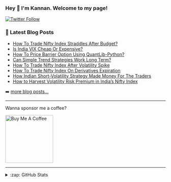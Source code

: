 ### Hey 👋 I'm Kannan. Welcome to my page!


[![Twitter Follow](https://img.shields.io/twitter/follow/kannansi?color=1DA1F2&logo=twitter&style=for-the-badge)](https://twitter.com/intent/follow?original_referer=https%3A%2F%2Fgithub.com%2Fkannansi&screen_name=kannansi)

### :pencil: Latest Blog Posts
<!-- BLOG-POST-LIST:START -->
- [How To Trade Nifty Index Straddles After Budget?](https://kannansi.medium.com/how-to-trade-nifty-index-straddles-after-budget-3c333ffeee00)
- [Is India VIX Cheap Or Expensive?](https://kannansi.medium.com/is-india-vix-cheap-or-expensive-b0cc2a04dec4?source=rss-b9ef9ca30a5e------2)
- [How To Price Barrier Option Using QuantLib-Python?](https://kannansi.medium.com/how-to-price-barrier-option-using-quantlib-python-ee4b1fff2448?source=rss-b9ef9ca30a5e------2)
- [Can Simple Trend Strategies Work Long Term?](https://kannansi.medium.com/can-simple-trend-strategies-work-long-term-9186a8f14948?source=rss-b9ef9ca30a5e------2)
- [How To Trade Nifty Index After Volatility Spike](https://kannansi.medium.com/how-to-trade-nifty-index-after-volatility-spike-28b362bfef7f?source=rss-b9ef9ca30a5e------2)
- [How To Trade Nifty Index On Derivatives Expiration](https://kannansi.medium.com/how-to-trade-nifty-index-on-derivatives-expiration-127a32c71aed?source=rss-b9ef9ca30a5e------2)
- [How Indian Short-Volatility Strategy Made Money For The Traders](https://kannansi.medium.com/how-indian-short-volatility-strategy-made-money-for-the-traders-f8aab1ea0ef8?source=rss-b9ef9ca30a5e------2)
- [How to Harvest Volatility Risk Premium in India’s Nifty Index](https://kannansi.medium.com/how-to-harvest-volatility-risk-premium-in-indias-nifty-index-f8b320019930?source=rss-b9ef9ca30a5e------2)
<!-- BLOG-POST-LIST:END -->

➡️ [more blog posts...](https://kannansi.medium.com/)

---

Wanna sponsor me a coffee?

<a href="https://www.buymeacoffee.com/kannansi" target="_blank"><img src="https://cdn.buymeacoffee.com/buttons/v2/default-yellow.png" alt="Buy Me A Coffee" width="150" ></a>

---

<details>
  <summary>:zap: GitHub Stats</summary>

  <img src="https://github-readme-stats.vercel.app/api?username=kannansingaravelu&show_icons=true&count_private=true&hide=contribs,prs,issues" alt="Kannan Singaravelu GitHub Stats" />

</details>

[twitter]: https://twitter.com/kannansi
